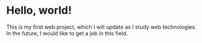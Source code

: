 <h1>Hello, world!</h1>

<p>This is my first web project, which I will update as I study web technologies.
In the future, I would like to get a job in this field.</p>
